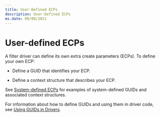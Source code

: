 ```yaml
---
title: User-Defined ECPs
description: User-Defined ECPs
ms.date: 09/09/2021
---
```


# User-defined ECPs

A filter driver can define its own extra create parameters (ECPs). To define your own ECP:

* Define a GUID that identifies your ECP.

* Define a context structure that describes your ECP.

See [System-defined ECPs](system-defined-ecps.md) for examples of system-defined GUIDs and associated context structures.

For information about how to define GUIDs and using them in driver code, see [Using GUIDs in Drivers](../kernel/using-guids-in-drivers.md).

